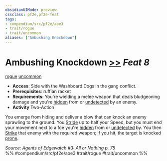 ```yaml
---
obsidianUIMode: preview
cssclass: pf2e,pf2e-feat
tags:
- compendium/src/pf2e/aoe3
- trait/rogue
- trait/uncommon
aliases: ["Ambushing Knockdown"]
---
```

# Ambushing Knockdown  [>>](../../rules/core-rulebook/chapter-9-playing-the-game.md#Actions "Two-Action") *Feat 8*  
[rogue](../../rules/traits/rogue.md)  [uncommon](../../rules/traits/uncommon.md)  

- **Access**: Side with the Washboard Dogs in the gang conflict.
- **Prerequisites**: ruffian racket
- **Requirements**: You're wielding a melee weapon that deals bludgeoning damage and you're [hidden](../../rules/conditions.md#Hidden) from or [undetected](../../rules/conditions.md#Undetected) by an enemy.
- **Activity** Two-Action

You emerge from hiding and deliver a blow that can knock an enemy sprawling to the ground. You [Stride](../../rules/actions/stride.md) up to half your Speed, but you must end your movement next to a foe you're [hidden](../../rules/conditions.md#Hidden) from or [undetected](../../rules/conditions.md#Undetected) by. You then [Strike](../../rules/actions/strike.md) that enemy with the required weapon; if you hit, the target is knocked [prone](../../rules/conditions.md#Prone).

*Source: Agents of Edgewatch #3: All or Nothing p. 75*  
%% #compendium/src/pf2e/aoe3 #trait/rogue #trait/uncommon %%